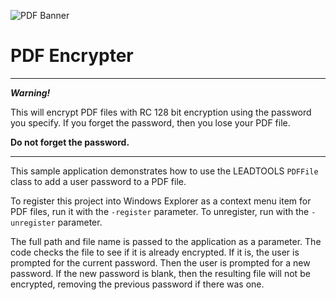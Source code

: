 ﻿![PDF Banner][banner]

# PDF Encrypter

---------------------------

**_Warning!_**

This will encrypt PDF files with RC 128 bit encryption using the password you specify.  If you forget the password, then you lose your PDF file. 

**Do not forget the password.**

---------------------------

This sample application demonstrates how to use the LEADTOOLS `PDFFile` class to add a user password to a PDF file.  

To register this project into Windows Explorer as a context menu item for PDF files, run it with the `-register` parameter.  To unregister, run with the `-unregister` parameter.

The full path and file name is passed to the application as a parameter. The code checks the file to see if it is already encrypted.  If it is, the user is prompted for the current password.  Then the user is prompted for a new password.  If the new password is blank, then the resulting file will not be encrypted, removing the previous password if there was one. 



[banner]: https://www.leadtools.com/images/new-site-images/banners/pdf.jpg